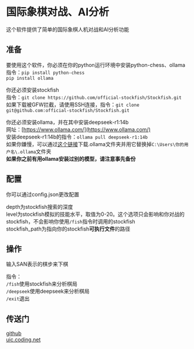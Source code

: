 # 国际象棋对战、AI分析

这个软件提供了简单的国际象棋人机对战和AI分析功能

## 准备

要使用这个软件，你必须在你的python运行环境中安装python-chess、ollama  
指令：`pip install python-chess`  
`pip install ollama`

你还必须安装stockfish  
指令：`git clone https://github.com/official-stockfish/Stockfish.git`  
如果下载被GFW拦截，请使用SSH连接，指令：`git clone git@github.com:official-stockfish/Stockfish.git`

你还必须安装ollama，并在其中安装deepseek-r1:14b  
网址：[https://www.ollama.com/](https://www.ollama.com/)  
安装deepseek-r1:14b的指令：`ollama pull deepseek-r1:14b`  
如果你嫌慢，可以通过[这个链接](https://pan.baidu.com/s/1MHLHUq9VihzlinjBWBf2Aw?pwd=1234)下载.ollama文件夹并用它替换掉`C:\Users\你的用户名\.ollama`文件夹  
**如果你之前有用ollama安装过别的模型，请注意事先备份**

## 配置

你可以通过config.json更改配置  

depth为stockfish搜索的深度  
level为stockfish模拟的技能水平，取值为0-20。这个选项只会影响和你对战的stockfish，不会影响你使用`/fish`指令时调用的stockfish  
stockfish_path为指向你的stockfish**可执行文件**的路径

## 操作

输入SAN表示的棋步来下棋

指令：  
`/fish`使用stockfish来分析棋局  
`/deepseek`使用deepseek来分析棋局  
`/exit`退出

## 传送门

[github](https://github.com/lpj-10/chess)  
[uic.coding.net](https://uic.coding.net/p/ai_2025/d/fish_chess/git)